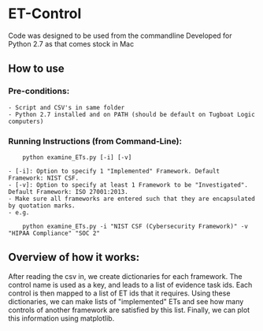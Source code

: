 # ET-Control

Code was designed to be used from the commandline
Developed for Python 2.7 as that comes stock in Mac

## How to use
### Pre-conditions:
    - Script and CSV's in same folder
    - Python 2.7 installed and on PATH (should be default on Tugboat Logic computers)

### Running Instructions (from Command-Line):
```
    python examine_ETs.py [-i] [-v]
```
    - [-i]: Option to specify 1 "Implemented" Framework. Default Framework: NIST CSF.
    - [-v]: Option to specify at least 1 Framework to be "Investigated". Default Framework: ISO 27001:2013.
    - Make sure all frameworks are entered such that they are encapsulated by quotation marks.
    - e.g.
```
    python examine_ETs.py -i "NIST CSF (Cybersecurity Framework)" -v "HIPAA Compliance" "SOC 2"
```


## Overview of how it works:
After reading the csv in, we create dictionaries for each framework.
The control name is used as a key, and leads to a list of evidence task ids.
Each control is then mapped to a list of ET ids that it requires.
Using these dictionaries, we can make lists of "implemented" ETs and see how many controls of another framework are satisfied by this list.
Finally, we can plot this information using matplotlib.
